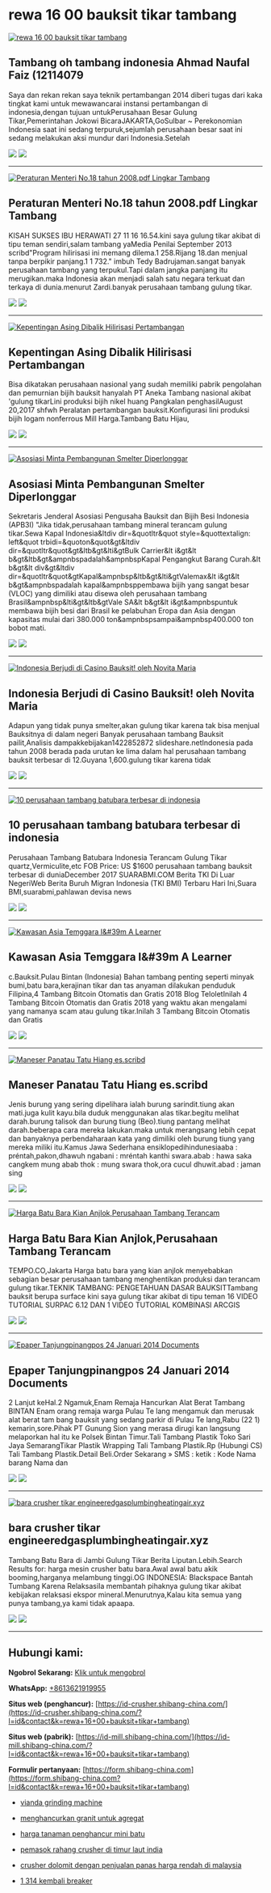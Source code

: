 # rewa 16 00 bauksit tikar tambang

<a href="https://swt.shibang-china.com/?l=id&img&k=rewa+16+00+bauksit+tikar+tambang" target="_blank">![rewa 16 00 bauksit tikar tambang](http://static.shibang-china.com/all-800x300/1462.jpg)</a>

## Tambang oh tambang indonesia Ahmad Naufal Faiz (12114079
Saya dan rekan rekan saya teknik pertambangan 2014 diberi tugas dari kaka tingkat kami untuk mewawancarai instansi pertambangan di indonesia,dengan tujuan untukPerusahaan Besar Gulung Tikar,Pemerintahan Jokowi BicaraJAKARTA,GoSulbar ~ Perekonomian Indonesia saat ini sedang terpuruk,sejumlah perusahaan besar saat ini sedang melakukan aksi mundur dari Indonesia.Setelah


<a href="https://whatsapp.shibangsoft.com/WhatsApp.php" target="_blank" title="WhatsApp">![](http://static.shibang-china.com/icon/whatsapp.png)</a> <a href="https://swt.shibang-china.com/?l=id&icon&k=rewa+16+00+bauksit+tikar+tambang" target="_blank">![](http://static.shibang-china.com/icon/chat-id.png)</a>

---

<a href="https://swt.shibang-china.com/?l=id&img&k=rewa+16+00+bauksit+tikar+tambang" target="_blank">![Peraturan Menteri No.18 tahun 2008.pdf Lingkar Tambang](http://static.shibang-china.com/all-800x300/303.jpg)</a>

## Peraturan Menteri No.18 tahun 2008.pdf Lingkar Tambang
KISAH SUKSES IBU HERAWATI 27 11 16 16.54.kini saya gulung tikar akibat di tipu teman sendiri,salam tambang yaMedia Penilai September 2013 scribd"Program hilirisasi ini memang dilema.1 258.Rijang 18.dan menjual tanpa berpikir panjang.1 1 732." imbuh Tedy Badrujaman.sangat banyak perusahaan tambang yang terpukul.Tapi dalam jangka panjang itu merugikan.maka Indonesia akan menjadi salah satu negara terkuat dan terkaya di dunia.menurut Zardi.banyak perusahaan tambang gulung tikar.


<a href="https://whatsapp.shibangsoft.com/WhatsApp.php" target="_blank" title="WhatsApp">![](http://static.shibang-china.com/icon/whatsapp.png)</a> <a href="https://swt.shibang-china.com/?l=id&icon&k=rewa+16+00+bauksit+tikar+tambang" target="_blank">![](http://static.shibang-china.com/icon/chat-id.png)</a>

---

<a href="https://swt.shibang-china.com/?l=id&img&k=rewa+16+00+bauksit+tikar+tambang" target="_blank">![Kepentingan Asing Dibalik Hilirisasi Pertambangan](http://static.shibang-china.com/all-800x300/1079.jpg)</a>

## Kepentingan Asing Dibalik Hilirisasi Pertambangan
Bisa dikatakan perusahaan nasional yang sudah memiliki pabrik pengolahan dan pemurnian bijih bauksit hanyalah PT Aneka Tambang nasional akibat 'gulung tikarLini produksi bijih nikel huang Pangkalan penghasilAugust 20,2017 shfwh Peralatan pertambangan bauksit.Konfigurasi lini produksi bijih logam nonferrous Mill Harga.Tambang Batu Hijau,


<a href="https://whatsapp.shibangsoft.com/WhatsApp.php" target="_blank" title="WhatsApp">![](http://static.shibang-china.com/icon/whatsapp.png)</a> <a href="https://swt.shibang-china.com/?l=id&icon&k=rewa+16+00+bauksit+tikar+tambang" target="_blank">![](http://static.shibang-china.com/icon/chat-id.png)</a>

---

<a href="https://swt.shibang-china.com/?l=id&img&k=rewa+16+00+bauksit+tikar+tambang" target="_blank">![Asosiasi Minta Pembangunan Smelter Diperlonggar](http://static.shibang-china.com/all-800x300/28.jpg)</a>

## Asosiasi Minta Pembangunan Smelter Diperlonggar
Sekretaris Jenderal Asosiasi Pengusaha Bauksit dan Bijih Besi Indonesia (APB3I) "Jika tidak,perusahaan tambang mineral terancam gulung tikar.Sewa Kapal Indonesia&ltdiv dir=&quotltr&quot style=&quottextalign: left&quot trbidi=&quoton&quot&gt&ltdiv dir=&quotltr&quot&gt&ltb&gt&lti&gtBulk Carrier&lt i&gt&lt b&gt&ltb&gt&ampnbspadalah&ampnbspKapal Pengangkut Barang Curah.&lt b&gt&lt div&gt&ltdiv dir=&quotltr&quot&gtKapal&ampnbsp&ltb&gt&lti&gtValemax&lt i&gt&lt b&gt&ampnbspadalah kapal&ampnbsppembawa bijih yang sangat besar (VLOC) yang dimiliki atau disewa oleh perusahaan tambang Brasil&ampnbsp&lti&gt&ltb&gtVale SA&lt b&gt&lt i&gt&ampnbspuntuk membawa bijih besi dari Brasil ke pelabuhan Eropa dan Asia dengan kapasitas mulai dari 380.000 ton&ampnbspsampai&ampnbsp400.000 ton bobot mati.


<a href="https://whatsapp.shibangsoft.com/WhatsApp.php" target="_blank" title="WhatsApp">![](http://static.shibang-china.com/icon/whatsapp.png)</a> <a href="https://swt.shibang-china.com/?l=id&icon&k=rewa+16+00+bauksit+tikar+tambang" target="_blank">![](http://static.shibang-china.com/icon/chat-id.png)</a>

---

<a href="https://swt.shibang-china.com/?l=id&img&k=rewa+16+00+bauksit+tikar+tambang" target="_blank">![Indonesia Berjudi di Casino Bauksit! oleh Novita Maria](http://static.shibang-china.com/all-800x300/1496.jpg)</a>

## Indonesia Berjudi di Casino Bauksit! oleh Novita Maria
Adapun yang tidak punya smelter,akan gulung tikar karena tak bisa menjual Bauksitnya di dalam negeri Banyak perusahaan tambang Bauksit pailit,Analisis dampakkebijakan1422852872 slideshare.netIndonesia pada tahun 2008 berada pada urutan ke lima dalam hal perusahaan tambang bauksit terbesar di 12.Guyana 1,600.gulung tikar karena tidak


<a href="https://whatsapp.shibangsoft.com/WhatsApp.php" target="_blank" title="WhatsApp">![](http://static.shibang-china.com/icon/whatsapp.png)</a> <a href="https://swt.shibang-china.com/?l=id&icon&k=rewa+16+00+bauksit+tikar+tambang" target="_blank">![](http://static.shibang-china.com/icon/chat-id.png)</a>

---

<a href="https://swt.shibang-china.com/?l=id&img&k=rewa+16+00+bauksit+tikar+tambang" target="_blank">![10 perusahaan tambang batubara terbesar di indonesia](http://static.shibang-china.com/all-800x300/413.jpg)</a>

## 10 perusahaan tambang batubara terbesar di indonesia
Perusahaan Tambang Batubara Indonesia Terancam Gulung Tikar quartz,Vermiculite,etc FOB Price: US $1600 perusahaan tambang bauksit terbesar di duniaDecember 2017 SUARABMI.COM Berita TKI Di Luar NegeriWeb Berita Buruh Migran Indonesia (TKI BMI) Terbaru Hari Ini,Suara BMI,suarabmi,pahlawan devisa news


<a href="https://whatsapp.shibangsoft.com/WhatsApp.php" target="_blank" title="WhatsApp">![](http://static.shibang-china.com/icon/whatsapp.png)</a> <a href="https://swt.shibang-china.com/?l=id&icon&k=rewa+16+00+bauksit+tikar+tambang" target="_blank">![](http://static.shibang-china.com/icon/chat-id.png)</a>

---

<a href="https://swt.shibang-china.com/?l=id&img&k=rewa+16+00+bauksit+tikar+tambang" target="_blank">![Kawasan Asia Temggara I&#39m A Learner](http://static.shibang-china.com/all-800x300/1359.jpg)</a>

## Kawasan Asia Temggara I&#39m A Learner
c.Bauksit.Pulau Bintan (Indonesia) Bahan tambang penting seperti minyak bumi,batu bara,kerajinan tikar dan tas anyaman dilakukan penduduk Filipina,4 Tambang Bitcoin Otomatis dan Gratis 2018 Blog TeloletInilah 4 Tambang Bitcoin Otomatis dan Gratis 2018 yang waktu akan mengalami yang namanya scam atau gulung tikar.Inilah 3 Tambang Bitcoin Otomatis dan Gratis


<a href="https://whatsapp.shibangsoft.com/WhatsApp.php" target="_blank" title="WhatsApp">![](http://static.shibang-china.com/icon/whatsapp.png)</a> <a href="https://swt.shibang-china.com/?l=id&icon&k=rewa+16+00+bauksit+tikar+tambang" target="_blank">![](http://static.shibang-china.com/icon/chat-id.png)</a>

---

<a href="https://swt.shibang-china.com/?l=id&img&k=rewa+16+00+bauksit+tikar+tambang" target="_blank">![Maneser Panatau Tatu Hiang es.scribd](http://static.shibang-china.com/all-800x300/1002.jpg)</a>

## Maneser Panatau Tatu Hiang es.scribd
Jenis burung yang sering dipelihara ialah burung sarindit.tiung akan mati.juga kulit kayu.bila duduk menggunakan alas tikar.begitu melihat darah.burung talisok dan burung tiung (Beo).tiung pantang melihat darah.beberapa cara mereka lakukan.maka untuk merangsang lebih cepat dan banyaknya perbendaharaan kata yang dimiliki oleh burung tiung yang mereka miliki itu.Kamus Jawa Sederhana ensiklopedihindunesiaaba : préntah,pakon,dhawuh ngabani : mréntah kanthi swara.abab : hawa saka cangkem mung abab thok : mung swara thok,ora cucul dhuwit.abad : jaman sing


<a href="https://whatsapp.shibangsoft.com/WhatsApp.php" target="_blank" title="WhatsApp">![](http://static.shibang-china.com/icon/whatsapp.png)</a> <a href="https://swt.shibang-china.com/?l=id&icon&k=rewa+16+00+bauksit+tikar+tambang" target="_blank">![](http://static.shibang-china.com/icon/chat-id.png)</a>

---

<a href="https://swt.shibang-china.com/?l=id&img&k=rewa+16+00+bauksit+tikar+tambang" target="_blank">![Harga Batu Bara Kian Anjlok,Perusahaan Tambang Terancam](http://static.shibang-china.com/all-800x300/190.jpg)</a>

## Harga Batu Bara Kian Anjlok,Perusahaan Tambang Terancam
TEMPO.CO,Jakarta Harga batu bara yang kian anjlok menyebabkan sebagian besar perusahaan tambang menghentikan produksi dan terancam gulung tikar.TEKNIK TAMBANG: PENGETAHUAN DASAR BAUKSITTambang bauksit berupa surface kini saya gulung tikar akibat di tipu teman 16 VIDEO TUTORIAL SURPAC 6.12 DAN 1 VIDEO TUTORIAL KOMBINASI ARCGIS


<a href="https://whatsapp.shibangsoft.com/WhatsApp.php" target="_blank" title="WhatsApp">![](http://static.shibang-china.com/icon/whatsapp.png)</a> <a href="https://swt.shibang-china.com/?l=id&icon&k=rewa+16+00+bauksit+tikar+tambang" target="_blank">![](http://static.shibang-china.com/icon/chat-id.png)</a>

---

<a href="https://swt.shibang-china.com/?l=id&img&k=rewa+16+00+bauksit+tikar+tambang" target="_blank">![Epaper Tanjungpinangpos 24 Januari 2014 Documents](http://static.shibang-china.com/all-800x300/374.jpg)</a>

## Epaper Tanjungpinangpos 24 Januari 2014 Documents
2 Lanjut keHal.2 Ngamuk,Enam Remaja Hancurkan Alat Berat Tambang BINTAN Enam orang remaja warga Pulau Te lang mengamuk dan merusak alat berat tam bang bauksit yang sedang parkir di Pulau Te lang,Rabu (22 1) kemarin,sore.Pihak PT Gunung Sion yang merasa dirugi kan langsung melaporkan hal itu ke Polsek Bintan Timur.Tali Tambang Plastik Toko Sari Jaya SemarangTikar Plastik Wrapping Tali Tambang Plastik.Rp (Hubungi CS) Tali Tambang Plastik.Detail Beli.Order Sekarang » SMS : ketik : Kode Nama barang Nama dan


<a href="https://whatsapp.shibangsoft.com/WhatsApp.php" target="_blank" title="WhatsApp">![](http://static.shibang-china.com/icon/whatsapp.png)</a> <a href="https://swt.shibang-china.com/?l=id&icon&k=rewa+16+00+bauksit+tikar+tambang" target="_blank">![](http://static.shibang-china.com/icon/chat-id.png)</a>

---

<a href="https://swt.shibang-china.com/?l=id&img&k=rewa+16+00+bauksit+tikar+tambang" target="_blank">![bara crusher tikar engineeredgasplumbingheatingair.xyz](http://static.shibang-china.com/all-800x300/220.jpg)</a>

## bara crusher tikar engineeredgasplumbingheatingair.xyz
Tambang Batu Bara di Jambi Gulung Tikar Berita Liputan.Lebih.Search Results for: harga mesin crusher batu bara.Awal awal batu akik booming,harganya melambung tinggi.OG INDONESIA: Blackspace Bantah Tumbang Karena RelaksasiIa membantah pihaknya gulung tikar akibat kebijakan relaksasi ekspor mineral.Menurutnya,Kalau kita semua yang punya tambang,ya kami tidak apaapa.


<a href="https://whatsapp.shibangsoft.com/WhatsApp.php" target="_blank" title="WhatsApp">![](http://static.shibang-china.com/icon/whatsapp.png)</a> <a href="https://swt.shibang-china.com/?l=id&icon&k=rewa+16+00+bauksit+tikar+tambang" target="_blank">![](http://static.shibang-china.com/icon/chat-id.png)</a>

---
## Hubungi kami:

**Ngobrol Sekarang:** [Klik untuk mengobrol](https://swt.shibang-china.com?l=id&contact&k=rewa+16+00+bauksit+tikar+tambang)

**WhatsApp:**  [+8613621919955](https://whatsapp.shibangsoft.com/WhatsApp.php)

**Situs web (penghancur):** [https://id-crusher.shibang-china.com/](https://id-crusher.shibang-china.com/?l=id&contact&k=rewa+16+00+bauksit+tikar+tambang)

**Situs web (pabrik):** [https://id-mill.shibang-china.com/](https://id-mill.shibang-china.com/?l=id&contact&k=rewa+16+00+bauksit+tikar+tambang)

**Formulir pertanyaan:** [https://form.shibang-china.com](https://form.shibang-china.com?l=id&contact&k=rewa+16+00+bauksit+tikar+tambang)

* [vianda grinding machine](../41/vianda%20grinding%20machine.md)

* [menghancurkan granit untuk agregat](../47/menghancurkan%20granit%20untuk%20agregat.md)

* [harga tanaman penghancur mini batu](../47/harga%20tanaman%20penghancur%20mini%20batu.md)

* [pemasok rahang crusher di timur laut india](../49/pemasok%20rahang%20crusher%20di%20timur%20laut%20india.md)

* [crusher dolomit dengan penjualan panas harga rendah di malaysia](../49/crusher%20dolomit%20dengan%20penjualan%20panas%20harga%20rendah%20di%20malaysia.md)

* [1 314 kembali breaker](../42/1%20314%20kembali%20breaker.md)